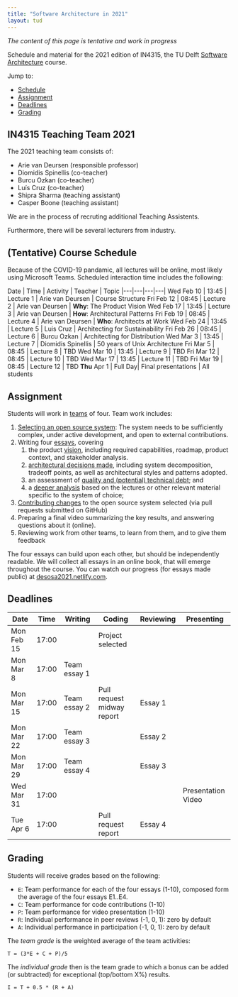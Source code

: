 ```yaml
---
title: "Software Architecture in 2021"
layout: tud
---
```


_The content of this page is tentative and work in progress_

Schedule and material for the 2021 edition of IN4315, the TU Delft [Software Architecture](../index.html) course.

Jump to:

- [Schedule](#schedule)
- [Assignment](#assignment)
- [Deadlines](#deadlines)
- [Grading](#grading)


## IN4315 Teaching Team 2021

The 2021 teaching team consists of:

- Arie van Deursen (responsible professor)
- Diomidis Spinellis (co-teacher)
- Burcu Ozkan (co-teacher)
- Luís Cruz (co-teacher)
- Shipra Sharma (teaching assistant)
- Casper Boone (teaching assistant)


We are in the process of recruting additional Teaching Assistents.

<!--

- Casper Boone (Teaching assistent)
- Xavier Devroey (co-teacher, variability)
- Marco Di Biase (co-teacher, quality)
- Ayushi Rastogi (co-teacher, social aspects)

-->

Furthermore, there will be several lecturers from industry.


<a id="schedule"></a>

## (Tentative) Course Schedule

Because of the COVID-19 pandamic, all lectures will be online, most likely using Microsoft Teams.
Scheduled interaction time includes the following:


Date | Time | Activity | Teacher | Topic
|---|---|---|---|
Wed Feb 10 | 13:45 | Lecture 1 | Arie van Deursen         | Course Structure
Fri Feb 12 | 08:45 | Lecture 2 | Arie van Deursen         | **Why**: The Product Vision
Wed Feb 17 | 13:45 | Lecture 3 | Arie van Deursen         | **How**: Architectural Patterns
Fri Feb 19 | 08:45 | Lecture 4 | Arie van Deursen         | **Who**: Architects at Work
Wed Feb 24 | 13:45 | Lecture 5 | Luis Cruz                | Architecting for Sustainability
Fri Feb 26 | 08:45 | Lecture 6 | Burcu Ozkan              | Architecting for Distribution
Wed Mar 3  | 13:45 | Lecture 7 | Diomidis Spinellis       | 50 years of Unix Architecture
Fri Mar 5  | 08:45 | Lecture 8 | TBD <!-- Adyen? -->
Wed Mar 10 | 13:45 | Lecture 9 | TBD <!-- ING? -->
Fri Mar 12 | 08:45 | Lecture 10 | TBD <!-- Picnic? -->
Wed Mar 17 | 13:45 | Lecture 11 | TBD 
Fri Mar 19 | 08:45 | Lecture 12 | TBD
**Thu** Apr 1 | Full Day| Final presentations | All students


## Assignment

Students will work in [teams](assignment.html#team-formation) of four.
Team work includes:

1. [Selecting an open source system](assignment.html#picking): The system needs to be sufficiently complex, under active development, and open to external contributions.
2. Writing four [essays](assignment.html#essays), covering
    1. the product [vision](assignment.html#vision), including required capabilities, roadmap, product context, and stakeholder analysis.
    2. [architectural decisions made](assignment.html#architecture), including system decomposition, tradeoff points, as well as architectural styles and patterns adopted.
    3. an assessment of [quality and (potential) technical debt](assignment.html#quality); and
    4. a [deeper analysis](assignment.html#deepening) based on the lectures or other relevant material specific to the system of choice;
3. [Contributing changes](assignment.html#contributions) to the open source system selected (via pull requests submitted on GitHub)
4. Preparing a final video summarizing the key results, and answering questions about it (online).
5. Reviewing work from other teams, to learn from them, and to give them feedback

The four essays can build upon each other, but should be independently readable.
We will collect all essays in an online book, that will emerge throughout the course.
You can watch our progress (for essays made public) at [desosa2021.netlify.com][desosa2021].

[desosa2021]: https://desosa2021.netlify.com/#



## Deadlines

Date       | Time  | Writing      | Coding                    | Reviewing | Presenting
|---|---|---|---|---|---|
Mon Feb 15 | 17:00 |              | Project selected          |           |
Mon Mar 8  | 17:00 | Team essay 1 |                           |           |
Mon Mar 15 | 17:00 | Team essay 2 | Pull request midway report| Essay 1   |
Mon Mar 22 | 17:00 | Team essay 3 |                           | Essay 2   |
Mon Mar 29 | 17:00 | Team essay 4 |                           | Essay 3   |
Wed Mar 31 | 17:00 |              |                           |           | Presentation Video
Tue Apr 6  | 17:00 |              | Pull request report       | Essay 4   |


## Grading

Students will receive grades based on the following:

- `E`: Team performance for each of the four essays (1-10), composed form the average of the four essays E1..E4.
- `C`: Team performance for code contributions (1-10)
- `P`: Team performance for video presentation (1-10)
- `R`: Individual performance in peer reviews (-1, 0, 1): zero by default
- `A`: Individual performance in participation (-1, 0, 1): zero by default

The _team grade_ is the weighted average of the team activities:

    T = (3*E + C + P)/5

The _individual grade_ then is the team grade to which a bonus can be added (or subtracted) for exceptional (top/bottom X%) results.

	I = T + 0.5 * (R + A)
